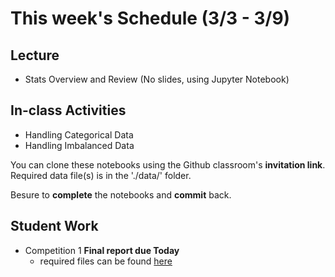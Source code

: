 # This week's Schedule (3/3 - 3/9)

## Lecture
+ Stats Overview and Review (No slides, using Jupyter Notebook)

## In-class Activities
+ Handling Categorical Data
+ Handling Imbalanced Data

You can clone these notebooks using the Github classroom's __invitation link__.
Required data file(s) is in the './data/' folder.

Besure to __complete__ the notebooks and __commit__ back.

## Student Work
+ Competition 1 __Final report due Today__
  + required files can be found [here](https://github.com/fairfield-university-ba545/2019-Competition1)
